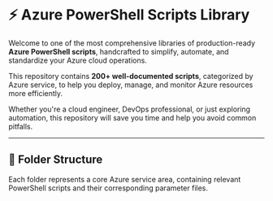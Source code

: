 # ⚡ Azure PowerShell Scripts Library

Welcome to one of the most comprehensive libraries of production-ready **Azure PowerShell scripts**, handcrafted to simplify, automate, and standardize your Azure cloud operations.

This repository contains **200+ well-documented scripts**, categorized by Azure service, to help you deploy, manage, and monitor Azure resources more efficiently.

Whether you're a cloud engineer, DevOps professional, or just exploring automation, this repository will save you time and help you avoid common pitfalls.

---

## 📁 Folder Structure

Each folder represents a core Azure service area, containing relevant PowerShell scripts and their corresponding parameter files.

